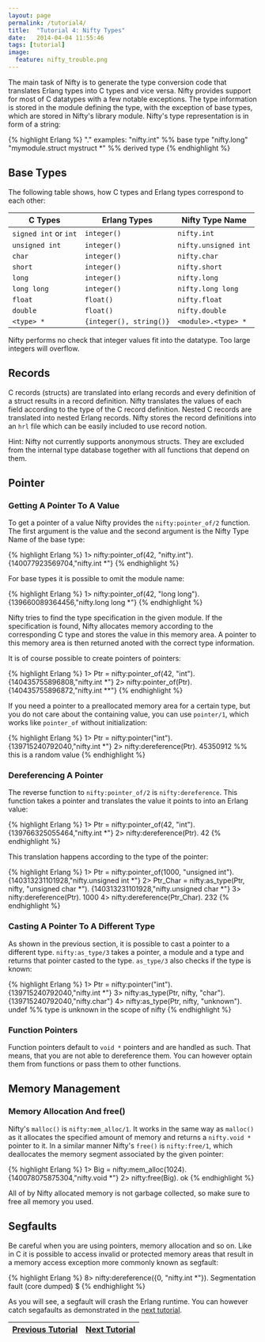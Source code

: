 ```yaml
---
layout: page
permalink: /tutorial4/
title:  "Tutorial 4: Nifty Types"
date:   2014-04-04 11:55:46
tags: [tutorial]
image:
  feature: nifty_trouble.png
---
```


The main task of Nifty is to generate the type conversion code that translates
Erlang types into C types and vice versa. Nifty provides support for most of
C datatypes with a few notable exceptions. The type information is stored
in the module defining the type, with the exception of base types, which are
stored in Nifty's library module. Nifty's type representation is in form of a 
string:

{% highlight Erlang %}
"<module>.<type>" 
examples:
"nifty.int" %% base type
"nifty.long"
"mymodule.struct mystruct *" %% derived type
{% endhighlight %}

## Base Types
The following table shows, how C types and Erlang types correspond to each other:

| C Types                                  | Erlang Types                 | Nifty Type Name
|------------------------------------------|------------------------------|---------------------------
| ```signed int``` or ```int```            | ```integer()```              | ```nifty.int```
| ```unsigned int```                       | ```integer()```              | ```nifty.unsigned int```
| ```char```                               | ```integer()```              | ```nifty.char```
| ```short```                              | ```integer()```              | ```nifty.short```
| ```long```                               | ```integer()```              | ```nifty.long```
| ```long long```                          | ```integer()```              | ```nifty.long long```
| ```float```                              | ```float()```                | ```nifty.float```
| ```double```                             | ```float()```                | ```nifty.double```
| ```<type> *```                           | ```{integer(), string()}```  | ```<module>.<type> *```

Nifty performs no check that integer values fit into the datatype. Too large integers will overflow.

## Records
C records (structs) are translated into erlang records and every definition of a struct results
in a record definition. Nifty translates the values of each field according to the type
of the C record definition. Nested C records are translated into nested Erlang records. 
Nifty stores the record definitions into an `hrl` file which can be easily included to use
record notion.

Hint: Nifty not currently supports anonymous structs. They are excluded from the 
internal type database together with all functions that depend on them. 

## Pointer

### Getting A Pointer To A Value
To get a pointer of a value Nifty provides the `nifty:pointer_of/2` function. The first argument
is the value and the second argument is the Nifty Type Name of the base type:

{% highlight Erlang %}
1> nifty:pointer_of(42, "nifty.int").
{140077923569704,"nifty.int *"}
{% endhighlight %}

For base types it is possible to omit the module name:

{% highlight Erlang %}
1> nifty:pointer_of(42, "long long").
{139660089364456,"nifty.long long *"}
{% endhighlight %}

Nifty tries to find the type specification in the given module. If the specification is found,
Nifty allocates memory according to the corresponding C type and stores the value in this memory
area. A pointer to this memory area is then returned anoted with the correct type information. 

It is of course possible to create pointers of pointers:

{% highlight Erlang %}
1> Ptr = nifty:pointer_of(42, "int").
{140435755896808,"nifty.int *"}
2> nifty:pointer_of(Ptr).
{140435755896872,"nifty.int **"}
{% endhighlight %}

If you need a pointer to a preallocated memory area for a certain type, but you do not care about
the containing value, you can use `pointer/1`, which works like `pointer_of` without initialization:

{% highlight Erlang %}
1> Ptr = nifty:pointer("int").
{139715240792040,"nifty.int *"}
2> nifty:dereference(Ptr).
45350912 %% this is a random value
{% endhighlight %}

### Dereferencing A Pointer
The reverse function to `nifty:pointer_of/2` is `nifty:dereference`. This function takes a pointer
and translates the value it points to into an Erlang value:

{% highlight Erlang %}
1> Ptr = nifty:pointer_of(42, "int").
{139766325055464,"nifty.int *"}
2> nifty:dereference(Ptr).
42
{% endhighlight %}

This translation happens according to the type of the pointer:

{% highlight Erlang %}
1> Ptr = nifty:pointer_of(1000, "unsigned int").
{140313231101928,"nifty.unsigned int *"}
2> Ptr_Char = nifty:as_type(Ptr, nifty, "unsigned char *").
{140313231101928,"nifty.unsigned char *"}
3> nifty:dereference(Ptr).
1000
4> nifty:dereference(Ptr_Char).
232
{% endhighlight %}

### Casting A Pointer To A Different Type
As shown in the previous section, it is possible to cast a pointer to a different type. `nifty:as_type/3`
takes a pointer, a module and a type and returns that pointer casted to the type. `as_type/3` also checks
if the type is known:

{% highlight Erlang %}
1> Ptr = nifty:pointer("int").
{139715240792040,"nifty.int *"}
3> nifty:as_type(Ptr, nifty, "char").
{139715240792040,"nifty.char"}
4> nifty:as_type(Ptr, nifty, "unknown").
undef %% type is unknown in the scope of nifty
{% endhighlight %}

### Function Pointers
Function pointers default to `void *` pointers and are handled as such. That means, that you are not able to dereference
them. You can however optain them from functions or pass them to other functions. 

## Memory Management

### Memory Allocation And free()
Nifty's `malloc()` is `nifty:mem_alloc/1`. It works in the same way as `malloc()` as it allocates the 
specified amount of memory and returns a `nifty.void *` pointer to it. In a similar manner Nifty's `free()` 
is `nifty:free/1`, which deallocates the memory segment associated by the given pointer:

{% highlight Erlang %}
1> Big = nifty:mem_alloc(1024).
{140078075875304,"nifty.void *"}
2> nifty:free(Big).
ok
{% endhighlight %}

All of by Nifty allocated memory is not garbage collected, so make sure to free all memory you used.

## Segfaults
Be careful when you are using pointers, memory allocation and so on. Like in C it is possible to access
invalid or protected memory areas that result in a memory access exception more commonly known as
segfault:

{% highlight Erlang %}
8> nifty:dereference({0, "nifty.int *"}).
Segmentation fault (core dumped)
$ 
{% endhighlight %}

As you will see, a segfault will crash the Erlang runtime. You can however catch segafaults as demonstrated in the 
<a  href="{{ site.url }}/tutorial5">next tutorial</a>.

| <a  href="{{ site.url }}/tutorial3">Previous Tutorial</a> | <a  href="{{ site.url }}/tutorial5">Next Tutorial</a> |
|-----------------------------------------------------------|-------------------------------------------------------|
